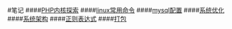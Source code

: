 #笔记
####[PHP内核探索](https://github.com/fucongcong/ssos/blob/master/php.md)
####[linux常用命令](https://github.com/fucongcong/ssos/blob/master/linux-command.md)
####[mysql配置](https://github.com/fucongcong/ssos/blob/master/mysql.md)
####[系统优化](https://github.com/fucongcong/ssos/blob/master/optimize.md)
####[系统架构](https://github.com/fucongcong/ssos/blob/master/architect.md)
####[正则表达式](https://github.com/fucongcong/ssos/blob/master/rule.md)
####[打包](https://github.com/fucongcong/ssos/blob/master/git-package.md)
